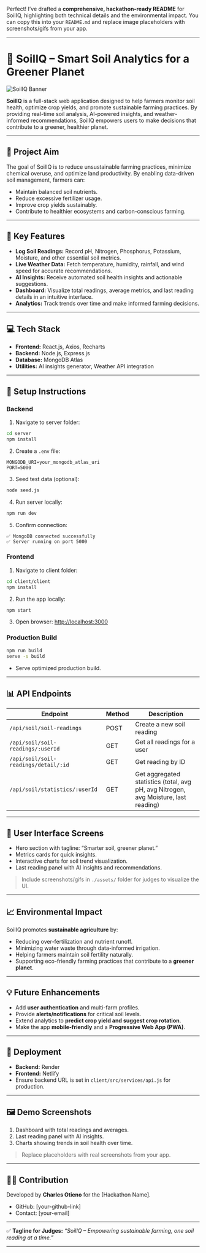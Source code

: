Perfect! I’ve drafted a **comprehensive, hackathon-ready README** for SoilIQ, highlighting both technical details and the environmental impact. You can copy this into your `README.md` and replace image placeholders with screenshots/gifs from your app.

---

# 🌱 SoilIQ – Smart Soil Analytics for a Greener Planet

![SoilIQ Banner](./assets/banner-placeholder.png)

**SoilIQ** is a full-stack web application designed to help farmers monitor soil health, optimize crop yields, and promote sustainable farming practices. By providing real-time soil analysis, AI-powered insights, and weather-informed recommendations, SoilIQ empowers users to make decisions that contribute to a greener, healthier planet.

---

## **📝 Project Aim**

The goal of SoilIQ is to reduce unsustainable farming practices, minimize chemical overuse, and optimize land productivity. By enabling data-driven soil management, farmers can:

* Maintain balanced soil nutrients.
* Reduce excessive fertilizer usage.
* Improve crop yields sustainably.
* Contribute to healthier ecosystems and carbon-conscious farming.

---

## **🌟 Key Features**

* **Log Soil Readings:** Record pH, Nitrogen, Phosphorus, Potassium, Moisture, and other essential soil metrics.
* **Live Weather Data:** Fetch temperature, humidity, rainfall, and wind speed for accurate recommendations.
* **AI Insights:** Receive automated soil health insights and actionable suggestions.
* **Dashboard:** Visualize total readings, average metrics, and last reading details in an intuitive interface.
* **Analytics:** Track trends over time and make informed farming decisions.

---

## **💻 Tech Stack**

* **Frontend:** React.js, Axios, Recharts
* **Backend:** Node.js, Express.js
* **Database:** MongoDB Atlas
* **Utilities:** AI insights generator, Weather API integration

---

## **🚀 Setup Instructions**

### Backend

1. Navigate to server folder:

```bash
cd server
npm install
```

2. Create a `.env` file:

```
MONGODB_URI=your_mongodb_atlas_uri
PORT=5000
```

3. Seed test data (optional):

```bash
node seed.js
```

4. Run server locally:

```bash
npm run dev
```

5. Confirm connection:

```
✅ MongoDB connected successfully
✅ Server running on port 5000
```

### Frontend

1. Navigate to client folder:

```bash
cd client/client
npm install
```

2. Run the app locally:

```bash
npm start
```

3. Open browser: [http://localhost:3000](http://localhost:3000)

### Production Build

```bash
npm run build
serve -s build
```

* Serve optimized production build.

---

## **📊 API Endpoints**

| Endpoint                             | Method | Description                                                                         |
| ------------------------------------ | ------ | ----------------------------------------------------------------------------------- |
| `/api/soil/soil-readings`            | POST   | Create a new soil reading                                                           |
| `/api/soil/soil-readings/:userId`    | GET    | Get all readings for a user                                                         |
| `/api/soil/soil-readings/detail/:id` | GET    | Get reading by ID                                                                   |
| `/api/soil/statistics/:userId`       | GET    | Get aggregated statistics (total, avg pH, avg Nitrogen, avg Moisture, last reading) |

---

## **🎨 User Interface Screens**

* Hero section with tagline: “Smarter soil, greener planet.”
* Metrics cards for quick insights.
* Interactive charts for soil trend visualization.
* Last reading panel with AI insights and recommendations.

> Include screenshots/gifs in `./assets/` folder for judges to visualize the UI.

---

## **📈 Environmental Impact**

SoilIQ promotes **sustainable agriculture** by:

* Reducing over-fertilization and nutrient runoff.
* Minimizing water waste through data-informed irrigation.
* Helping farmers maintain soil fertility naturally.
* Supporting eco-friendly farming practices that contribute to a **greener planet**.

---

## **💡 Future Enhancements**

* Add **user authentication** and multi-farm profiles.
* Provide **alerts/notifications** for critical soil levels.
* Extend analytics to **predict crop yield and suggest crop rotation**.
* Make the app **mobile-friendly** and a **Progressive Web App (PWA)**.

---

## **🔧 Deployment**

* **Backend:** Render 
* **Frontend:**  Netlify
* Ensure backend URL is set in `client/src/services/api.js` for production.

---

## **🖼 Demo Screenshots**

1. Dashboard with total readings and averages.
2. Last reading panel with AI insights.
3. Charts showing trends in soil health over time.

> Replace placeholders with real screenshots from your app.

---

## **👩‍💻 Contribution**

Developed by **Charles Otieno** for the [Hackathon Name].

* GitHub: [your-github-link]
* Contact: [your-email]

---

✅ **Tagline for Judges:** *“SoilIQ – Empowering sustainable farming, one soil reading at a time.”*

---


